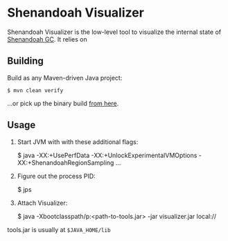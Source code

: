 # Shenandoah Visualizer

Shenandoah Visualizer is the low-level tool to visualize the internal state of
[Shenandoah GC](https://wiki.openjdk.java.net/display/Shenandoah). It relies on

## Building

Build as any Maven-driven Java project:

    $ mvn clean verify

...or pick up the binary build [from here](https://builds.shipilev.net/shenandoah-visualizer/).

## Usage

 1. Start JVM with with these additional flags:

    $ java -XX:+UsePerfData -XX:+UnlockExperimentalVMOptions -XX:+ShenandoahRegionSampling ...

 2. Figure out the process PID:

    $ jps

 3. Attach Visualizer:

    $ java -Xbootclasspath/p:<path-to-tools.jar> -jar visualizer.jar local://<pid>

tools.jar is usually at `$JAVA_HOME/lib`
